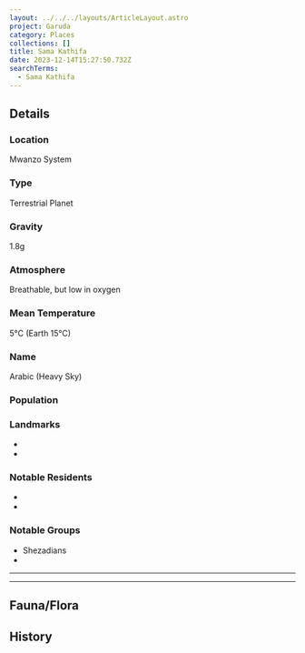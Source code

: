 ```yaml
---
layout: ../../../layouts/ArticleLayout.astro
project: Garuda
category: Places
collections: []
title: Sama Kathifa
date: 2023-12-14T15:27:50.732Z
searchTerms:
  - Sama Kathifa
---
```

## Details

### Location

Mwanzo System

### Type

Terrestrial Planet

### Gravity

1.8g

### Atmosphere

Breathable, but low in oxygen

### Mean Temperature

5°C (Earth 15°C)

### Name

Arabic (Heavy Sky)

### Population

### Landmarks

*
*

### Notable Residents

*
*

### Notable Groups

* Shezadians
*

- - -

- - -

## Fauna/Flora

## History